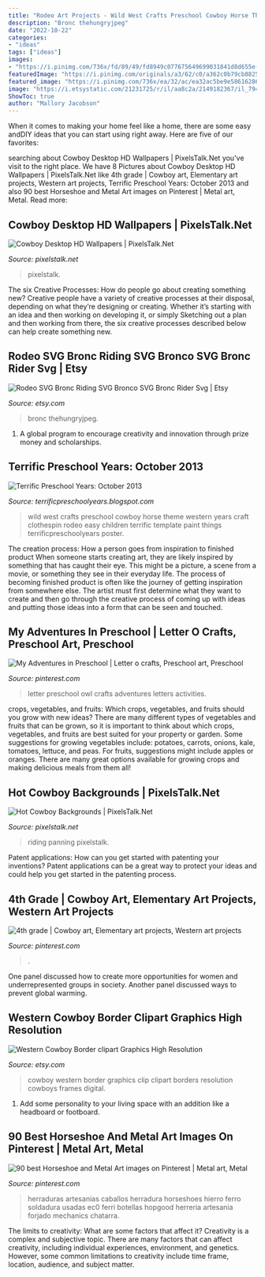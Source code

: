 ```yaml
---
title: "Rodeo Art Projects - Wild West Crafts Preschool Cowboy Horse Theme Western Years Craft Clothespin Rodeo Easy Children Terrific Template Paint Things Terrificpreschoolyears Poster"
description: "Bronc thehungryjpeg"
date: "2022-10-22"
categories:
- "ideas"
tags: ["ideas"]
images:
- "https://i.pinimg.com/736x/fd/89/49/fd8949c077675649699031841d8d655e--abc-school-cowboy-boots.jpg"
featuredImage: "https://i.pinimg.com/originals/a3/62/c0/a362c0b79cb8825f7873cef6c39548de.jpg"
featured_image: "https://i.pinimg.com/736x/ea/32/ac/ea32ac5be9e586162869a8881fdc1aee--horseshoe-projects-horseshoe-ideas.jpg"
image: "https://i.etsystatic.com/21231725/r/il/aa8c2a/2149182367/il_794xN.2149182367_42u4.jpg"
ShowToc: true
author: "Mallory Jacobson"
---
```



When it comes to making your home feel like a home, there are some easy andDIY ideas that you can start using right away. Here are five of our favorites: 

	

		
searching about Cowboy Desktop HD Wallpapers | PixelsTalk.Net you've visit to the right place. We have 8 Pictures about Cowboy Desktop HD Wallpapers | PixelsTalk.Net like 4th grade | Cowboy art, Elementary art projects, Western art projects, Terrific Preschool Years: October 2013 and also 90 best Horseshoe and Metal Art images on Pinterest | Metal art, Metal. Read more:
		
    
## Cowboy Desktop HD Wallpapers | PixelsTalk.Net

<img loading=lazy src="https://www.pixelstalk.net/wp-content/uploads/2016/05/Western-cowboy-art-wallpaper.jpg" onerror="this.onerror=null;this.src='https://tse4.mm.bing.net/th?id=OIP.grjFWT_X0DyaaoPyG7fpKwHaEK&amp;pid=15.1';" alt="Cowboy Desktop HD Wallpapers | PixelsTalk.Net">

_Source: pixelstalk.net_

>pixelstalk. 

	

The six Creative Processes: How do people go about creating something new?
Creative people have a variety of creative processes at their disposal, depending on what they’re designing or creating. Whether it’s starting with an idea and then working on developing it, or simply Sketching out a plan and then working from there, the six creative processes described below can help create something new.

    
## Rodeo SVG Bronc Riding SVG Bronco SVG Bronc Rider Svg | Etsy

<img loading=lazy src="https://i.etsystatic.com/21231725/r/il/aa8c2a/2149182367/il_794xN.2149182367_42u4.jpg" onerror="this.onerror=null;this.src='https://tse1.mm.bing.net/th?id=OIP.738juq90LB4ckj5GbHpW9wHaF7&amp;pid=15.1';" alt="Rodeo SVG Bronc Riding SVG Bronco SVG Bronc Rider Svg | Etsy">

_Source: etsy.com_

>bronc thehungryjpeg. 

	

1. A global program to encourage creativity and innovation through prize money and scholarships. 

    
## Terrific Preschool Years: October 2013

<img loading=lazy src="http://3.bp.blogspot.com/-BB2UESoazYA/VA76sv9lUiI/AAAAAAAABJ8/St4bKfd_BH0/s1600/DSC00501.JPG" onerror="this.onerror=null;this.src='https://tse1.mm.bing.net/th?id=OIP.PvIMuxYkNfIT7BvFYzDy7wHaFj&amp;pid=15.1';" alt="Terrific Preschool Years: October 2013">

_Source: terrificpreschoolyears.blogspot.com_

>wild west crafts preschool cowboy horse theme western years craft clothespin rodeo easy children terrific template paint things terrificpreschoolyears poster. 

	

The creation process: How a person goes from inspiration to finished product
When someone starts creating art, they are likely inspired by something that has caught their eye. This might be a picture, a scene from a movie, or something they see in their everyday life. The process of becoming finished product is often like the journey of getting inspiration from somewhere else. The artist must first determine what they want to create and then go through the creative process of coming up with ideas and putting those ideas into a form that can be seen and touched.

    
## My Adventures In Preschool | Letter O Crafts, Preschool Art, Preschool

<img loading=lazy src="https://i.pinimg.com/originals/a3/62/c0/a362c0b79cb8825f7873cef6c39548de.jpg" onerror="this.onerror=null;this.src='https://tse4.mm.bing.net/th?id=OIP.aKhUDWuAq59hLYroVp_dwAHaJ4&amp;pid=15.1';" alt="My Adventures in Preschool | Letter o crafts, Preschool art, Preschool">

_Source: pinterest.com_

>letter preschool owl crafts adventures letters activities. 

	

crops, vegetables, and fruits: Which crops, vegetables, and fruits should you grow with new ideas?
There are many different types of vegetables and fruits that can be grown, so it is important to think about which crops, vegetables, and fruits are best suited for your property or garden. Some suggestions for growing vegetables include: potatoes, carrots, onions, kale, tomatoes, lettuce, and peas. For fruits, suggestions might include apples or oranges. There are many great options available for growing crops and making delicious meals from them all!

    
## Hot Cowboy Backgrounds | PixelsTalk.Net

<img loading=lazy src="https://www.pixelstalk.net/wp-content/uploads/2016/05/Slow-Motion-Panning-Shot-Of-Four-Cowboys-Riding-Horses.jpg" onerror="this.onerror=null;this.src='https://tse1.mm.bing.net/th?id=OIP.Ku2rg1eXb_E-c8d-U_5zEAHaEK&amp;pid=15.1';" alt="Hot Cowboy Backgrounds | PixelsTalk.Net">

_Source: pixelstalk.net_

>riding panning pixelstalk. 

	

Patent applications: How can you get started with patenting your inventions?
Patent applications can be a great way to protect your ideas and could help you get started in the patenting process.

    
## 4th Grade | Cowboy Art, Elementary Art Projects, Western Art Projects

<img loading=lazy src="https://i.pinimg.com/736x/fd/89/49/fd8949c077675649699031841d8d655e--abc-school-cowboy-boots.jpg" onerror="this.onerror=null;this.src='https://tse2.mm.bing.net/th?id=OIP.NJrEcvCez4y7bIWMDR1q1gHaK-&amp;pid=15.1';" alt="4th grade | Cowboy art, Elementary art projects, Western art projects">

_Source: pinterest.com_

>. 

	

One panel discussed how to create more opportunities for women and underrepresented groups in society. Another panel discussed ways to prevent global warming.

    
## Western Cowboy Border Clipart Graphics High Resolution

<img loading=lazy src="https://img0.etsystatic.com/071/0/6129000/il_fullxfull.804824996_o37u.jpg" onerror="this.onerror=null;this.src='https://tse4.mm.bing.net/th?id=OIP.vLWRtYDiM_UGVllK3DAOigHaJl&amp;pid=15.1';" alt="Western Cowboy Border clipart Graphics High Resolution">

_Source: etsy.com_

>cowboy western border graphics clip clipart borders resolution cowboys frames digital. 

	

1. Add some personality to your living space with an addition like a headboard or footboard.

    
## 90 Best Horseshoe And Metal Art Images On Pinterest | Metal Art, Metal

<img loading=lazy src="https://i.pinimg.com/736x/ea/32/ac/ea32ac5be9e586162869a8881fdc1aee--horseshoe-projects-horseshoe-ideas.jpg" onerror="this.onerror=null;this.src='https://tse3.mm.bing.net/th?id=OIP.w7FAbEyk9Tt4hWUP6VOHzADYEg&amp;pid=15.1';" alt="90 best Horseshoe and Metal Art images on Pinterest | Metal art, Metal">

_Source: pinterest.com_

>herraduras artesanias caballos herradura horseshoes hierro ferro soldadura usadas ec0 ferri botellas hopgood herreria artesania forjado mechanics chatarra. 

	

The limits to creativity: What are some factors that affect it?
Creativity is a complex and subjective topic. There are many factors that can affect creativity, including individual experiences, environment, and genetics. However, some common limitations to creativity include time frame, location, audience, and subject matter.


